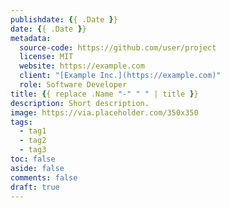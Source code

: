 ```yaml
---
publishdate: {{ .Date }}
date: {{ .Date }}
metadata:
  source-code: https://github.com/user/project
  license: MIT
  website: https://example.com
  client: "[Example Inc.](https://example.com)"
  role: Software Developer
title: {{ replace .Name "-" " " | title }}
description: Short description.
image: https://via.placeholder.com/350x350
tags:
  - tag1
  - tag2
  - tag3
toc: false
aside: false
comments: false
draft: true
---
```


